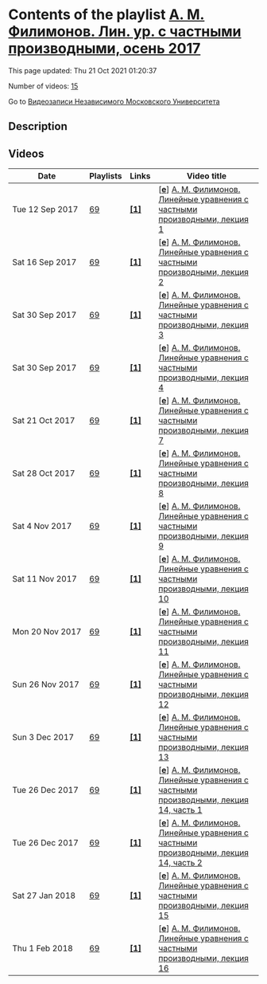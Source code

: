 # Contents of the playlist [А. М. Филимонов. Лин. ур. с частными производными, осень 2017](https://www.youtube.com/playlist?list=PLp9ABVh6_x4E5P9_-w_BoD8qk5PlTBv9F)

This page updated: Thu 21 Oct 2021 01:20:37

Number of videos: [15](#videos)

Go to [Видеозаписи Независимого Московского Университета](../README.md)

## Description



## Videos

|Date|Playlists|Links|Video title|
|---|---|---|---|
| Tue&nbsp;12&nbsp;Sep&nbsp;2017 | [69](../playlists/69 "А. М. Филимонов. Лин. ур. с частными производными, осень 2017") | [**[1]**](http://ium.mccme.ru/f17/f17-filimonov.html) | [[**e**](https://studio.youtube.com/video/6L7Mw7bhyCw/edit "Edit")] [А. М. Филимонов. Линейные уравнения с частными производными, лекция 1](https://www.youtube.com/watch?v=6L7Mw7bhyCw&list=PLp9ABVh6_x4E5P9_-w_BoD8qk5PlTBv9F "Спецкурс НМУ.&#013;8 сентября 2017 г. 17:30, НМУ 304 (Москва, Большой Власьевский пер., 11)&#013;http://ium.mccme.ru/f17/f17-filimonov.html") |
| Sat&nbsp;16&nbsp;Sep&nbsp;2017 | [69](../playlists/69 "А. М. Филимонов. Лин. ур. с частными производными, осень 2017") | [**[1]**](http://ium.mccme.ru/f17/f17-filimonov.html) | [[**e**](https://studio.youtube.com/video/MTA7Dd0s0mc/edit "Edit")] [А. М. Филимонов. Линейные уравнения с частными производными, лекция 2](https://www.youtube.com/watch?v=MTA7Dd0s0mc&list=PLp9ABVh6_x4E5P9_-w_BoD8qk5PlTBv9F "Спецкурс НМУ.&#013;15 сентября 2017 г. 17:30, НМУ 304 (Москва, Большой Власьевский пер., 11)&#013;http://ium.mccme.ru/f17/f17-filimonov.html") |
| Sat&nbsp;30&nbsp;Sep&nbsp;2017 | [69](../playlists/69 "А. М. Филимонов. Лин. ур. с частными производными, осень 2017") | [**[1]**](http://ium.mccme.ru/f17/f17-filimonov.html) | [[**e**](https://studio.youtube.com/video/17ch-azRB1s/edit "Edit")] [А. М. Филимонов. Линейные уравнения с частными производными, лекция 3](https://www.youtube.com/watch?v=17ch-azRB1s&list=PLp9ABVh6_x4E5P9_-w_BoD8qk5PlTBv9F "Спецкурс НМУ.&#013;22 сентября 2017 г. 17:30, НМУ 304 (Москва, Большой Власьевский пер., 11)&#013;http://ium.mccme.ru/f17/f17-filimonov.html") |
| Sat&nbsp;30&nbsp;Sep&nbsp;2017 | [69](../playlists/69 "А. М. Филимонов. Лин. ур. с частными производными, осень 2017") | [**[1]**](http://ium.mccme.ru/f17/f17-filimonov.html) | [[**e**](https://studio.youtube.com/video/KwcX6TrvaU8/edit "Edit")] [А. М. Филимонов. Линейные уравнения с частными производными, лекция 4](https://www.youtube.com/watch?v=KwcX6TrvaU8&list=PLp9ABVh6_x4E5P9_-w_BoD8qk5PlTBv9F "Спецкурс НМУ.&#013;29 сентября 2017 г. 17:30, НМУ 304 (Москва, Большой Власьевский пер., 11)&#013;http://ium.mccme.ru/f17/f17-filimonov.html") |
| Sat&nbsp;21&nbsp;Oct&nbsp;2017 | [69](../playlists/69 "А. М. Филимонов. Лин. ур. с частными производными, осень 2017") | [**[1]**](http://ium.mccme.ru/f17/f17-filimonov.html) | [[**e**](https://studio.youtube.com/video/QXn3iUx7-Ps/edit "Edit")] [А. М. Филимонов. Линейные уравнения с частными производными, лекция 7](https://www.youtube.com/watch?v=QXn3iUx7-Ps&list=PLp9ABVh6_x4E5P9_-w_BoD8qk5PlTBv9F "Спецкурс НМУ.&#013;20 октября 2017 г. 17:30, НМУ 304 (Москва, Большой Власьевский пер., 11)&#013;http://ium.mccme.ru/f17/f17-filimonov.html") |
| Sat&nbsp;28&nbsp;Oct&nbsp;2017 | [69](../playlists/69 "А. М. Филимонов. Лин. ур. с частными производными, осень 2017") | [**[1]**](http://ium.mccme.ru/f17/f17-filimonov.html) | [[**e**](https://studio.youtube.com/video/WXzR_0qbMjw/edit "Edit")] [А. М. Филимонов. Линейные уравнения с частными производными, лекция 8](https://www.youtube.com/watch?v=WXzR_0qbMjw&list=PLp9ABVh6_x4E5P9_-w_BoD8qk5PlTBv9F "Спецкурс НМУ.&#013;27 октября 2017 г. 17:30, НМУ 304 (Москва, Большой Власьевский пер., 11)&#013;http://ium.mccme.ru/f17/f17-filimonov.html") |
| Sat&nbsp;4&nbsp;Nov&nbsp;2017 | [69](../playlists/69 "А. М. Филимонов. Лин. ур. с частными производными, осень 2017") | [**[1]**](http://ium.mccme.ru/f17/f17-filimonov.html) | [[**e**](https://studio.youtube.com/video/Z2qInxWOeEY/edit "Edit")] [А. М. Филимонов. Линейные уравнения с частными производными, лекция 9](https://www.youtube.com/watch?v=Z2qInxWOeEY&list=PLp9ABVh6_x4E5P9_-w_BoD8qk5PlTBv9F "Спецкурс НМУ.&#013;3 ноября 2017 г. 17:30, НМУ 304 (Москва, Большой Власьевский пер., 11)&#013;http://ium.mccme.ru/f17/f17-filimonov.html") |
| Sat&nbsp;11&nbsp;Nov&nbsp;2017 | [69](../playlists/69 "А. М. Филимонов. Лин. ур. с частными производными, осень 2017") | [**[1]**](http://ium.mccme.ru/f17/f17-filimonov.html) | [[**e**](https://studio.youtube.com/video/AhsBOTOj46w/edit "Edit")] [А. М. Филимонов. Линейные уравнения с частными производными, лекция 10](https://www.youtube.com/watch?v=AhsBOTOj46w&list=PLp9ABVh6_x4E5P9_-w_BoD8qk5PlTBv9F "Спецкурс НМУ.&#013;10 ноября 2017 г. 17:30, НМУ 304 (Москва, Большой Власьевский пер., 11)&#013;http://ium.mccme.ru/f17/f17-filimonov.html") |
| Mon&nbsp;20&nbsp;Nov&nbsp;2017 | [69](../playlists/69 "А. М. Филимонов. Лин. ур. с частными производными, осень 2017") | [**[1]**](http://ium.mccme.ru/f17/f17-filimonov.html) | [[**e**](https://studio.youtube.com/video/0BumQVdHXQc/edit "Edit")] [А. М. Филимонов. Линейные уравнения с частными производными, лекция 11](https://www.youtube.com/watch?v=0BumQVdHXQc&list=PLp9ABVh6_x4E5P9_-w_BoD8qk5PlTBv9F "Спецкурс НМУ.&#013;17 ноября 2017 г. 17:30, НМУ 304 (Москва, Большой Власьевский пер., 11)&#013;http://ium.mccme.ru/f17/f17-filimonov.html") |
| Sun&nbsp;26&nbsp;Nov&nbsp;2017 | [69](../playlists/69 "А. М. Филимонов. Лин. ур. с частными производными, осень 2017") | [**[1]**](http://ium.mccme.ru/f17/f17-filimonov.html) | [[**e**](https://studio.youtube.com/video/ckWtg7B583o/edit "Edit")] [А. М. Филимонов. Линейные уравнения с частными производными, лекция 12](https://www.youtube.com/watch?v=ckWtg7B583o&list=PLp9ABVh6_x4E5P9_-w_BoD8qk5PlTBv9F "Спецкурс НМУ.&#013;24 ноября 2017 г. 17:30, НМУ 304 (Москва, Большой Власьевский пер., 11)&#013;http://ium.mccme.ru/f17/f17-filimonov.html") |
| Sun&nbsp;3&nbsp;Dec&nbsp;2017 | [69](../playlists/69 "А. М. Филимонов. Лин. ур. с частными производными, осень 2017") | [**[1]**](http://ium.mccme.ru/f17/f17-filimonov.html) | [[**e**](https://studio.youtube.com/video/ysvJub3ncnE/edit "Edit")] [А. М. Филимонов. Линейные уравнения с частными производными, лекция 13](https://www.youtube.com/watch?v=ysvJub3ncnE&list=PLp9ABVh6_x4E5P9_-w_BoD8qk5PlTBv9F "Спецкурс НМУ.&#013;1 декабря 2017 г. 17:30, НМУ 304 (Москва, Большой Власьевский пер., 11)&#013;http://ium.mccme.ru/f17/f17-filimonov.html") |
| Tue&nbsp;26&nbsp;Dec&nbsp;2017 | [69](../playlists/69 "А. М. Филимонов. Лин. ур. с частными производными, осень 2017") | [**[1]**](http://ium.mccme.ru/f17/f17-filimonov.html) | [[**e**](https://studio.youtube.com/video/ztoqWRRTRtE/edit "Edit")] [А. М. Филимонов. Линейные уравнения с частными производными, лекция 14, часть 1](https://www.youtube.com/watch?v=ztoqWRRTRtE&list=PLp9ABVh6_x4E5P9_-w_BoD8qk5PlTBv9F "Спецкурс НМУ.&#013;8 декабря 2017 г. 17:30, НМУ 304 (Москва, Большой Власьевский пер., 11)&#013;http://ium.mccme.ru/f17/f17-filimonov.html") |
| Tue&nbsp;26&nbsp;Dec&nbsp;2017 | [69](../playlists/69 "А. М. Филимонов. Лин. ур. с частными производными, осень 2017") | [**[1]**](http://ium.mccme.ru/f17/f17-filimonov.html) | [[**e**](https://studio.youtube.com/video/s34vBpVVc4I/edit "Edit")] [А. М. Филимонов. Линейные уравнения с частными производными, лекция 14, часть 2](https://www.youtube.com/watch?v=s34vBpVVc4I&list=PLp9ABVh6_x4E5P9_-w_BoD8qk5PlTBv9F "Спецкурс НМУ.&#013;8 декабря 2017 г. 17:30, НМУ 304 (Москва, Большой Власьевский пер., 11)&#013;http://ium.mccme.ru/f17/f17-filimonov.html") |
| Sat&nbsp;27&nbsp;Jan&nbsp;2018 | [69](../playlists/69 "А. М. Филимонов. Лин. ур. с частными производными, осень 2017") | [**[1]**](http://ium.mccme.ru/f17/f17-filimonov.html) | [[**e**](https://studio.youtube.com/video/4a7bJhLUfjA/edit "Edit")] [А. М. Филимонов. Линейные уравнения с частными производными, лекция 15](https://www.youtube.com/watch?v=4a7bJhLUfjA&list=PLp9ABVh6_x4E5P9_-w_BoD8qk5PlTBv9F "Спецкурс НМУ.&#013;15 декабря 2017 г. 17:30, НМУ 304 (Москва, Большой Власьевский пер., 11)&#013;http://ium.mccme.ru/f17/f17-filimonov.html") |
| Thu&nbsp;1&nbsp;Feb&nbsp;2018 | [69](../playlists/69 "А. М. Филимонов. Лин. ур. с частными производными, осень 2017") | [**[1]**](http://ium.mccme.ru/f17/f17-filimonov.html) | [[**e**](https://studio.youtube.com/video/ykKgV857hrs/edit "Edit")] [А. М. Филимонов. Линейные уравнения с частными производными, лекция 16](https://www.youtube.com/watch?v=ykKgV857hrs&list=PLp9ABVh6_x4E5P9_-w_BoD8qk5PlTBv9F "Спецкурс НМУ.&#013;22 декабря 2017 г. 17:30, НМУ 304 (Москва, Большой Власьевский пер., 11)&#013;http://ium.mccme.ru/f17/f17-filimonov.html") |
